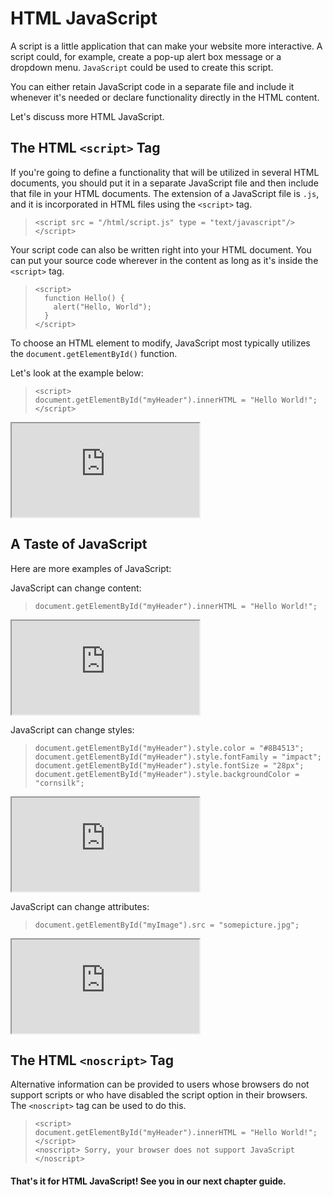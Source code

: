 # HTML JavaScript
A script is a little application that can make your website more interactive. A script could, for example, create a pop-up alert box message or a dropdown menu. `JavaScript` could be used to create this script.

You can either retain JavaScript code in a separate file and include it whenever it's needed or declare functionality directly in the HTML content.

Let's discuss more HTML JavaScript. 

## The HTML `<script>` Tag
If you're going to define a functionality that will be utilized in several HTML documents, you should put it in a separate JavaScript file and then include that file in your HTML documents. The extension of a JavaScript file is `.js`, and it is incorporated in HTML files using the `<script>` tag.
>```
> <script src = "/html/script.js" type = "text/javascript"/></script>
>```

Your script code can also be written right into your HTML document. You can put your source code wherever in the content as long as it's inside the `<script>` tag.
>```
> <script>
>   function Hello() {
>     alert("Hello, World");
>   }
> </script>
>```

To choose an HTML element to modify, JavaScript most typically utilizes the `document.getElementById()` function.

Let's look at the example below:
>```
> <script>
>document.getElementById("myHeader").innerHTML = "Hello World!";
> </script>
>```
<iframe src="https://replit.com/@PauleenGregana/HTML-JavaScript-Sample-1?lite=true"></iframe>

## A Taste of JavaScript
Here are more examples of JavaScript: 

JavaScript can change content:
>```
>document.getElementById("myHeader").innerHTML = "Hello World!";
>```
<iframe src="https://replit.com/@PauleenGregana/HTML-JavaScript-Sample-2?lite=true"></iframe>

JavaScript can change styles:
>```
>document.getElementById("myHeader").style.color = "#8B4513";
>document.getElementById("myHeader").style.fontFamily = "impact";
>document.getElementById("myHeader").style.fontSize = "28px";
>document.getElementById("myHeader").style.backgroundColor = "cornsilk";
>```
<iframe src="https://replit.com/@PauleenGregana/HTML-JavaScript-Sample-4?lite=true"></iframe>

JavaScript can change attributes:
>```
>document.getElementById("myImage").src = "somepicture.jpg";
>```
<iframe src="https://replit.com/@PauleenGregana/HTML-JavaScript-Sample-3?lite=true"></iframe>

## The HTML `<noscript>` Tag
Alternative information can be provided to users whose browsers do not support scripts or who have disabled the script option in their browsers. The `<noscript>` tag can be used to do this.

>```
><script>
>document.getElementById("myHeader").innerHTML = "Hello World!";
></script>
><noscript> Sorry, your browser does not support JavaScript </noscript>
>```

#### That's it for HTML JavaScript! See you in our next chapter guide. 